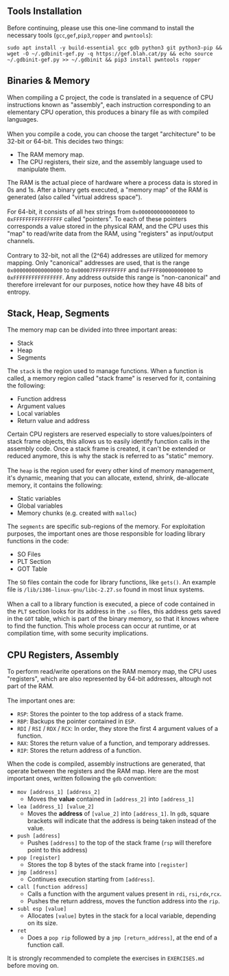 ## Tools Installation
Before continuing, please use this one-line command to install the necessary tools (`gcc`,`gef`,`pip3`,`ropper` and `pwntools`):
```
sudo apt install -y build-essential gcc gdb python3 git python3-pip && wget -O ~/.gdbinit-gef.py -q https://gef.blah.cat/py && echo source ~/.gdbinit-gef.py >> ~/.gdbinit && pip3 install pwntools ropper
```

## Binaries & Memory

When compiling a C project, the code is translated in a sequence of CPU instructions known as "assembly", each instruction corresponding to an elementary CPU operation, this produces a binary file as with compiled languages.\
\
When you compile a code, you can choose the target "architecture" to be 32-bit or 64-bit. This decides two things:
- The RAM memory map.
- The CPU registers, their size, and the assembly language used to manipulate them.

The RAM is the actual piece of hardware where a process data is stored in 0s and 1s. After a binary gets executed, a "memory map" of the RAM is generated (also called "virtual address space").\
\
For 64-bit, it consists of all hex strings from `0x0000000000000000` to `0xFFFFFFFFFFFFFFFF` called "pointers". To each of these pointers corresponds a value stored in the physical RAM, and the CPU uses this "map" to read/write data from the RAM, using "registers" as input/output channels.\
\
Contrary to 32-bit, not all the (2^64) addresses are utilized for memory mapping. Only "canonical" addresses are used, that is the range `0x0000000000000000` to `0x00007FFFFFFFFFFF` and `0xFFFF800000000000` to `0xFFFFFFFFFFFFFFFF`. Any address outside this range is "non-canonical" and therefore irrelevant for our purposes, notice how they have 48 bits of entropy.

## Stack, Heap, Segments
The memory map can be divided into three important areas:
- Stack
- Heap
- Segments

The `stack` is the region used to manage functions. When a function is called, a memory region called "stack frame" is reserved for it, containing the following:
- Function address
- Argument values
- Local variables
- Return value and address

Certain CPU registers are reserved especially to store values/pointers of stack frame objects, this allows us to easily identify function calls in the assembly code. Once a stack frame is created, it can't be extended or reduced anymore, this is why the stack is referred to as "static" memory.\
\
The `heap` is the region used for every other kind of memory management, it's dynamic, meaning that you can allocate, extend, shrink, de-allocate memory, it contains the following:
- Static variables
- Global variables
- Memory chunks (e.g. created with `malloc`)

The `segments` are specific sub-regions of the memory. For exploitation purposes, the important ones are those responsible for loading library functions in the code:
- SO Files
- PLT Section
- GOT Table

The `SO` files contain the code for library functions, like `gets()`. An example file is `/lib/i386-linux-gnu/libc-2.27.so` found in most linux systems.\
\
When a call to a library function is executed, a piece of code contained in the `PLT` section looks for its address in the `.so` files, this address gets saved in the `GOT` table, which is part of the binary memory, so that it knows where to find the function. This whole process can occur at runtime, or at compilation time, with some security implications.

## CPU Registers, Assembly

To perform read/write operations on the RAM memory map, the CPU uses "registers", which are also represented by 64-bit addresses, altough not part of the RAM. \
\
The important ones are:
- `RSP`: Stores the pointer to the top address of a stack frame.
- `RBP`: Backups the pointer contained in `ESP`.
- `RDI` / `RSI` / `RDX` / `RCX`: In order, they store the first 4 argument values of a function.
- `RAX`: Stores the return value of a function, and temporary addresses.
- `RIP`: Stores the return address of a function.

When the code is compiled, assembly instructions are generated, that operate between the registers and the RAM map. Here are the most important ones, written following the `gdb` convention:
- `mov [address_1] [address_2]`
  - Moves the **value** contained in `[address_2]` into `[address_1]`
- `lea [address_1] [value_2]`
  - Moves the **address** of `[value_2]` into `[address_1]`. In `gdb`, square brackets will indicate that the address is being taken instead of the value.
- `push [address]`
  - Pushes `[address]` to the top of the stack frame (`rsp` will therefore point to this address)
- `pop [register]`
  - Stores the top 8 bytes of the stack frame into `[register]`
- `jmp [address]`
  - Continues execution starting from `[address]`.
- `call [function address]`
  - Calls a function with the argument values present in `rdi`, `rsi`,`rdx`,`rcx`.
  - Pushes the return address, moves the function address into the `rip`.
- `subl esp [value]`
  - Allocates `[value]` bytes in the stack for a local variable, depending on its size. 
- `ret`    
  - Does a `pop rip` followed by a `jmp [return_address]`, at the end of a function call.

It is strongly recommended to complete the exercises in `EXERCISES.md` before moving on.
